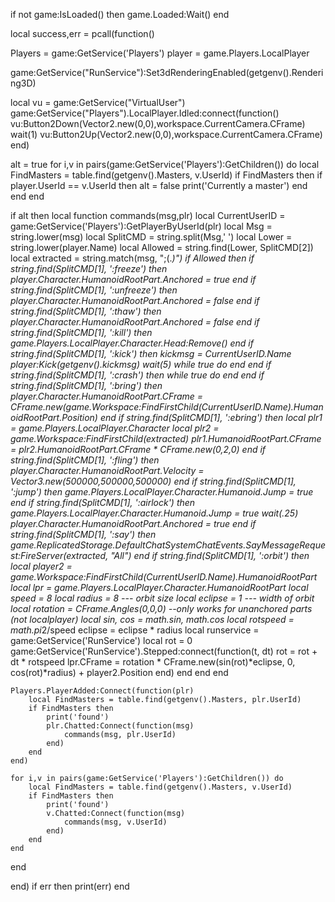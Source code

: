 if not game:IsLoaded() then
	game.Loaded:Wait()
end

local success,err = pcall(function()

Players = game:GetService('Players')
player = game.Players.LocalPlayer

game:GetService("RunService"):Set3dRenderingEnabled(getgenv().Rendering3D)

local vu = game:GetService("VirtualUser")
game:GetService("Players").LocalPlayer.Idled:connect(function()
   vu:Button2Down(Vector2.new(0,0),workspace.CurrentCamera.CFrame)
   wait(1)
   vu:Button2Up(Vector2.new(0,0),workspace.CurrentCamera.CFrame)
end)

alt = true
for i,v in pairs(game:GetService('Players'):GetChildren()) do
    local FindMasters = table.find(getgenv().Masters, v.UserId)
    if FindMasters then
	    if player.UserId == v.UserId then
		    alt = false
		    print('Currently a master')
        end
    end
end

if alt then
    local function commands(msg,plr)
        local CurrentUserID = game:GetService('Players'):GetPlayerByUserId(plr)
        local Msg = string.lower(msg)
        local SplitCMD = string.split(Msg,' ')
        local Lower = string.lower(player.Name)
        local Allowed = string.find(Lower, SplitCMD[2])
        local extracted = string.match(msg, ";(.*)")
        if Allowed then
            if string.find(SplitCMD[1], ':freeze') then
                player.Character.HumanoidRootPart.Anchored = true
            end
            if string.find(SplitCMD[1], ':unfreeze') then
                player.Character.HumanoidRootPart.Anchored = false
            end
            if string.find(SplitCMD[1], ':thaw') then
                player.Character.HumanoidRootPart.Anchored = false
            end
            if string.find(SplitCMD[1], ':kill') then
                game.Players.LocalPlayer.Character.Head:Remove()
            end
            if string.find(SplitCMD[1], ':kick') then
                    kickmsg = CurrentUserID.Name
                    player:Kick(getgenv().kickmsg)
                    wait(5)
                    while true do end
            end
            if string.find(SplitCMD[1], ':crash') then
                    while true do end
            end
            if string.find(SplitCMD[1], ':bring') then
                player.Character.HumanoidRootPart.CFrame = CFrame.new(game.Workspace:FindFirstChild(CurrentUserID.Name).HumanoidRootPart.Position)
            end
            if string.find(SplitCMD[1], ':ebring') then
                local plr1 = game.Players.LocalPlayer.Character
                local plr2 = game.Workspace:FindFirstChild(extracted)
                plr1.HumanoidRootPart.CFrame = plr2.HumanoidRootPart.CFrame * CFrame.new(0,2,0)
            end
            if string.find(SplitCMD[1], ':fling') then
                player.Character.HumanoidRootPart.Velocity = Vector3.new(500000,500000,500000)
            end
	        if string.find(SplitCMD[1], ':jump') then
		        game.Players.LocalPlayer.Character.Humanoid.Jump = true
            end
	        if string.find(SplitCMD[1], ':airlock') then
		        game.Players.LocalPlayer.Character.Humanoid.Jump = true
		        wait(.25)
		        player.Character.HumanoidRootPart.Anchored = true
            end
	        if string.find(SplitCMD[1], ':say') then
		        game.ReplicatedStorage.DefaultChatSystemChatEvents.SayMessageRequest:FireServer(extracted, "All")
            end
            if string.find(SplitCMD[1], ':orbit') then
		        local player2 = game.Workspace:FindFirstChild(CurrentUserID.Name).HumanoidRootPart
                local lpr = game.Players.LocalPlayer.Character.HumanoidRootPart
                local speed = 8
                local radius = 8 --- orbit size
                local eclipse = 1 --- width of orbit
                local rotation = CFrame.Angles(0,0,0) --only works for unanchored parts (not localplayer)
                local sin, cos = math.sin, math.cos
                local rotspeed = math.pi*2/speed
                eclipse = eclipse * radius
                local runservice = game:GetService('RunService')
                local rot = 0
                game:GetService('RunService').Stepped:connect(function(t, dt)
                    rot = rot + dt * rotspeed
                    lpr.CFrame = rotation * CFrame.new(sin(rot)*eclipse, 0, cos(rot)*radius) + player2.Position
                end)
            end
        end
    end

    Players.PlayerAdded:Connect(function(plr)
        local FindMasters = table.find(getgenv().Masters, plr.UserId)
        if FindMasters then
            print('found')
            plr.Chatted:Connect(function(msg)
                commands(msg, plr.UserId)
            end)
        end
    end)

    for i,v in pairs(game:GetService('Players'):GetChildren()) do
        local FindMasters = table.find(getgenv().Masters, v.UserId)
        if FindMasters then
            print('found')
            v.Chatted:Connect(function(msg)
                commands(msg, v.UserId)
            end)
        end
    end

end

end)
if err then print(err) end

